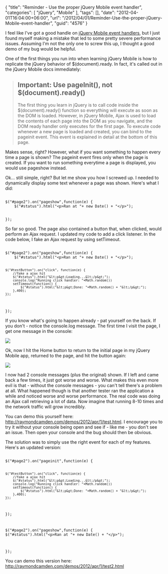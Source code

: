 {
	"title": "Reminder - Use the proper jQuery Mobile event handler",
	"categories": [
		"jQuery",
		"Mobile"
	],
	"tags": [],
	"date": "2012-04-01T16:04:00+06:00",
	"url": "/2012/04/01/Reminder-Use-the-proper-jQuery-Mobile-event-handler",
	"guid": "4576"
}

I feel like I've got a good handle on <a href="http://jquerymobile.com/demos/1.1.0-rc.1/docs/api/events.html">jQuery Mobile event handlers</a>, but I just found myself making a mistake that led to some pretty severe performance issues. Assuming I'm not the only one to screw this up, I thought a good demo of my bug would be helpful.
<p>
<!--more-->
One of the first things you run into when learning jQuery Mobile is how to replicate the jQuery behavior of $(document).ready. In fact, it's called out in the jQuery Mobile docs immediately:
<p>
<blockquote>
<h2>Important: Use pageInit(), not $(document).ready()</h2>

The first thing you learn in jQuery is to call code inside the $(document).ready() function so everything will execute as soon as the DOM is loaded. However, in jQuery Mobile, Ajax is used to load the contents of each page into the DOM as you navigate, and the DOM ready handler only executes for the first page. To execute code whenever a new page is loaded and created, you can bind to the pageinit event. This event is explained in detail at the bottom of this page.
</blockquote>
<p>
Makes sense, right? However, what if you want something to happen every time a page is shown? The pageinit event fires only when the page is created. If you want to run something everytime a page is displayed, you would use pageshow instead.
<p>
Ok... still simple, right? But let me show you how I screwed up. I needed to dynamically display some text whenever a page was shown. Here's what I did:
<p>

<code>
$("#page2").on("pageshow",function(e) {
	$("#status").html("&lt;p&gt;Ran at "+ new Date() + "&lt;/p&gt;");	

});
</code>

<p>

So far so good. The page also contained a button that, when clicked, would perform an Ajax request. I updated my code to add a click listener. In the code below, I fake an Ajax request by using setTimeout.

<p>

<code>
$("#page2").on("pageshow",function(e) {
	$("#status").html("&lt;p&gt;Ran at "+ new Date() + "&lt;/p&gt;");	

	$("#testButton").on("click", function(e) {
		//fake a ajax hit
		$("#status").html("&lt;p&gt;Loading...&lt;/p&gt;");
		console.log("Running click handler: "+Math.random())
		setTimeout(function() {
			$("#status").html("&lt;p&gt;Done: "+Math.random() + "&lt;/p&gt;");
		},400);
	});

});
</code>

<p>

If you know what's going to happen already - pat yourself on the back. If you don't - notice the console.log message. The first time I visit the page, I get one message in the console:

<p>

<img src="https://static.raymondcamden.com/images/ScreenClip61.png" />

<p>

Ok, now I hit the Home button to return to the initial page in my jQuery Mobile app, returned to the page, and hit the button again:

<p>

<img src="https://static.raymondcamden.com/images/ScreenClip62.png" />

<p>

I now had 2 console messages (plus the original) shown. If I left and came back a few times, it just got worse and worse. What makes this even more evil is that - without the console messages - you can't tell there's a problem at all. What happened though is that another tester ran the application a while and noticed worse and worse performance. The real code was doing an Ajax call retrieving a lot of data. Now imagine that running 8-10 times and the network traffic will grow incredibly.

<p>

You can demo this yourself here: <a href="http://raymondcamden.com/demos/2012/apr/1/test.html">http://raymondcamden.com/demos/2012/apr/1/test.html</a>. I encourage you to try it without your console being open and see if - like me - you don't see an issue. Then open your console and the bug should then be obvious.

<p>

The solution was to simply use the right event for each of my features. Here's an updated version:

<p>

<code>
$("#page2").on("pageinit",function(e) {

	$("#testButton").on("click", function(e) {
		//fake a ajax hit
		$("#status").html("&lt;p&gt;Loading...&lt;/p&gt;");
		console.log("Running click handler: "+Math.random())
		setTimeout(function() {
			$("#status").html("&lt;p&gt;Done: "+Math.random() + "&lt;/p&gt;");
		},400);
	});

});

$("#page2").on("pageshow",function(e) {
     $("#status").html("&lt;p&gt;Ran at "+ new Date() + "&lt;/p&gt;");  

});
</code>

<p>

You can demo this version here: <a href="http://raymondcamden.com/demos/2012/apr/1/test2.html">http://raymondcamden.com/demos/2012/apr/1/test2.html</a>